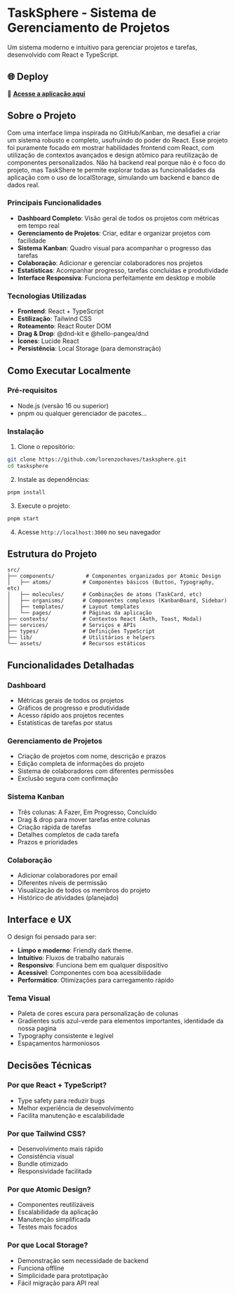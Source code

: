 # TaskSphere - Sistema de Gerenciamento de Projetos

Um sistema moderno e intuitivo para gerenciar projetos e tarefas, desenvolvido com React e TypeScript.

## 🌐 Deploy

🔗 **[Acesse a aplicação aqui](https://tasksphere-smoky.vercel.app/dashboard)**

## Sobre o Projeto

Com uma interface limpa inspirada no GitHub/Kanban, me desafiei a criar um sistema robusto e completo, usufruindo do poder do React. Esse projeto foi puramente focado em mostrar habilidades frontend com React, com utilização de contextos avançados e design atômico para reutilização de componentes personalizados. Não há backend real porque não é o foco do projeto, mas TaskShere te permite explorar todas as funcionalidades da aplicação com o uso de localStorage, simulando um backend e banco de dados real.

### Principais Funcionalidades

- **Dashboard Completo**: Visão geral de todos os projetos com métricas em tempo real
- **Gerenciamento de Projetos**: Criar, editar e organizar projetos com facilidade
- **Sistema Kanban**: Quadro visual para acompanhar o progresso das tarefas
- **Colaboração**: Adicionar e gerenciar colaboradores nos projetos
- **Estatísticas**: Acompanhar progresso, tarefas concluídas e produtividade
- **Interface Responsiva**: Funciona perfeitamente em desktop e mobile

### Tecnologias Utilizadas

- **Frontend**: React + TypeScript
- **Estilização**: Tailwind CSS
- **Roteamento**: React Router DOM
- **Drag & Drop**: @dnd-kit e @hello-pangea/dnd
- **Ícones**: Lucide React
- **Persistência**: Local Storage (para demonstração)

## Como Executar Localmente

### Pré-requisitos

- Node.js (versão 16 ou superior)
- pnpm ou qualquer gerenciador de pacotes...

### Instalação

1. Clone o repositório:
```bash
git clone https://github.com/lorenzochaves/tasksphere.git
cd tasksphere
```

2. Instale as dependências:
```bash
pnpm install
```

3. Execute o projeto:
```bash
pnpm start
```

4. Acesse `http://localhost:3000` no seu navegador

## Estrutura do Projeto

```
src/
├── components/          # Componentes organizados por Atomic Design
│   ├── atoms/          # Componentes básicos (Button, Typography, etc)
│   ├── molecules/      # Combinações de atoms (TaskCard, etc)
│   ├── organisms/      # Componentes complexos (KanbanBoard, Sidebar)
│   ├── templates/      # Layout templates
│   └── pages/          # Páginas da aplicação
├── contexts/           # Contextos React (Auth, Toast, Modal)
├── services/           # Serviços e APIs
├── types/              # Definições TypeScript
├── lib/                # Utilitários e helpers
└── assets/             # Recursos estáticos
```

## Funcionalidades Detalhadas

### Dashboard
- Métricas gerais de todos os projetos
- Gráficos de progresso e produtividade
- Acesso rápido aos projetos recentes
- Estatísticas de tarefas por status

### Gerenciamento de Projetos
- Criação de projetos com nome, descrição e prazos
- Edição completa de informações do projeto
- Sistema de colaboradores com diferentes permissões
- Exclusão segura com confirmação

### Sistema Kanban
- Três colunas: A Fazer, Em Progresso, Concluído
- Drag & drop para mover tarefas entre colunas
- Criação rápida de tarefas
- Detalhes completos de cada tarefa
- Prazos e prioridades

### Colaboração
- Adicionar colaboradores por email
- Diferentes níveis de permissão
- Visualização de todos os membros do projeto
- Histórico de atividades (planejado)

## Interface e UX

O design foi pensado para ser:
- **Limpo e moderno**: Friendly dark theme.
- **Intuitivo**: Fluxos de trabalho naturais
- **Responsivo**: Funciona bem em qualquer dispositivo
- **Acessível**: Componentes com boa acessibilidade
- **Performático**: Otimizações para carregamento rápido

### Tema Visual
- Paleta de cores escura para personalização de colunas
- Gradientes sutis azul-verde para elementos importantes, identidade da nossa pagina
- Typography consistente e legível
- Espaçamentos harmoniosos

## Decisões Técnicas

### Por que React + TypeScript?
- Type safety para reduzir bugs
- Melhor experiência de desenvolvimento
- Facilita manutenção e escalabilidade

### Por que Tailwind CSS?
- Desenvolvimento mais rápido
- Consistência visual
- Bundle otimizado
- Responsividade facilitada

### Por que Atomic Design?
- Componentes reutilizáveis
- Escalabilidade da aplicação
- Manutenção simplificada
- Testes mais focados

### Por que Local Storage?
- Demonstração sem necessidade de backend
- Funciona offline
- Simplicidade para prototipação
- Fácil migração para API real
